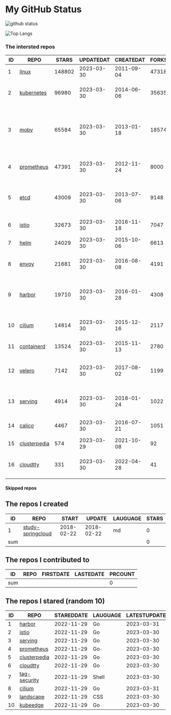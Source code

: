# My GitHub Status

<img src="https://github-readme-stats-1.yihong0618.vercel.app/api?username=daoqingniu&show_icons=true&&&hide_title=true&count_private=true" alt="github status" />

![Top Langs](https://github-readme-stats-1.yihong0618.vercel.app/api/top-langs/?username=daoqingniu&layout=compact)

<!--START_SECTION:github_repos-->
### The intersted repos
| ID |                              REPO                               | STARS  | UPDATEDAT  | CREATEDAT  | FORKSCOUNT |                                              DESCRIPTIONS                                              |
|----|-----------------------------------------------------------------|--------|------------|------------|------------|--------------------------------------------------------------------------------------------------------|
|  1 | [linux](https://github.com/torvalds/linux)                      | 148802 | 2023-03-30 | 2011-09-04 |      47318 | Linux kernel source tree                                                                               |
|  2 | [kubernetes](https://github.com/kubernetes/kubernetes)          |  96980 | 2023-03-30 | 2014-06-06 |      35635 | Production-Grade Container Scheduling and Management                                                   |
|  3 | [moby](https://github.com/moby/moby)                            |  65584 | 2023-03-30 | 2013-01-18 |      18574 | Moby Project - a collaborative project for the container ecosystem to assemble container-based systems |
|  4 | [prometheus](https://github.com/prometheus/prometheus)          |  47391 | 2023-03-30 | 2012-11-24 |       8000 | The Prometheus monitoring system and time series database.                                             |
|  5 | [etcd](https://github.com/etcd-io/etcd)                         |  43009 | 2023-03-30 | 2013-07-06 |       9148 | Distributed reliable key-value store for the most critical data of a distributed system                |
|  6 | [istio](https://github.com/istio/istio)                         |  32673 | 2023-03-30 | 2016-11-18 |       7047 | Connect, secure, control, and observe services.                                                        |
|  7 | [helm](https://github.com/helm/helm)                            |  24029 | 2023-03-30 | 2015-10-06 |       6613 | The Kubernetes Package Manager                                                                         |
|  8 | [envoy](https://github.com/envoyproxy/envoy)                    |  21681 | 2023-03-30 | 2016-08-08 |       4191 | Cloud-native high-performance edge/middle/service proxy                                                |
|  9 | [harbor](https://github.com/goharbor/harbor)                    |  19710 | 2023-03-30 | 2016-01-28 |       4308 | An open source trusted cloud native registry project that stores, signs, and scans content.            |
| 10 | [cilium](https://github.com/cilium/cilium)                      |  14814 | 2023-03-30 | 2015-12-16 |       2117 | eBPF-based Networking, Security, and Observability                                                     |
| 11 | [containerd](https://github.com/containerd/containerd)          |  13524 | 2023-03-30 | 2015-11-13 |       2780 | An open and reliable container runtime                                                                 |
| 12 | [velero](https://github.com/vmware-tanzu/velero)                |   7142 | 2023-03-30 | 2017-08-02 |       1199 | Backup and migrate Kubernetes applications and their persistent volumes                                |
| 13 | [serving](https://github.com/knative/serving)                   |   4914 | 2023-03-30 | 2018-01-24 |       1022 | Kubernetes-based, scale-to-zero, request-driven compute                                                |
| 14 | [calico](https://github.com/projectcalico/calico)               |   4467 | 2023-03-30 | 2016-07-21 |       1051 | Cloud native networking and network security                                                           |
| 15 | [clusterpedia](https://github.com/clusterpedia-io/clusterpedia) |    574 | 2023-03-29 | 2021-10-08 |         92 | The Encyclopedia of Kubernetes clusters                                                                |
| 16 | [cloudtty](https://github.com/cloudtty/cloudtty)                |    331 | 2023-03-30 | 2022-04-28 |         41 | A Friendly Kubernetes CloudShell (Web Terminal) !                                                      |



#### Skipped repos
<!--END_SECTION:github_repos-->

<!--START_SECTION:my_github-->
## The repos I created
| ID  |                                 REPO                                 |   START    |   UPDATE   | LAUGUAGE | STARS |
|-----|----------------------------------------------------------------------|------------|------------|----------|-------|
|   1 | [study-springcloud](https://github.com/daoqingniu/study-springcloud) | 2018-02-22 | 2018-02-22 | md       |     0 |
| sum |                                                                      |            |            |          |     0 |

## The repos I contributed to
| ID  | REPO | FIRSTDATE | LASTEDATE | PRCOUNT |
|-----|------|-----------|-----------|---------|
| sum |      |           |           |       0 |

## The repos I stared (random 10)
| ID |                              REPO                               | STAREDDATE | LAUGUAGE | LATESTUPDATE |
|----|-----------------------------------------------------------------|------------|----------|--------------|
|  1 | [harbor](https://github.com/goharbor/harbor)                    | 2022-11-29 | Go       | 2023-03-31   |
|  2 | [istio](https://github.com/istio/istio)                         | 2022-11-29 | Go       | 2023-03-30   |
|  3 | [serving](https://github.com/knative/serving)                   | 2022-11-29 | Go       | 2023-03-30   |
|  4 | [prometheus](https://github.com/prometheus/prometheus)          | 2022-11-29 | Go       | 2023-03-30   |
|  5 | [clusterpedia](https://github.com/clusterpedia-io/clusterpedia) | 2022-11-29 | Go       | 2023-03-30   |
|  6 | [cloudtty](https://github.com/cloudtty/cloudtty)                | 2022-11-29 | Go       | 2023-03-30   |
|  7 | [tag-security](https://github.com/cncf/tag-security)            | 2022-11-29 | Shell    | 2023-03-30   |
|  8 | [cilium](https://github.com/cilium/cilium)                      | 2022-11-29 | Go       | 2023-03-31   |
|  9 | [landscape](https://github.com/cncf/landscape)                  | 2022-11-29 | CSS      | 2023-03-30   |
| 10 | [kubeedge](https://github.com/kubeedge/kubeedge)                | 2022-11-29 | Go       | 2023-03-30   |

<!--END_SECTION:my_github-->
